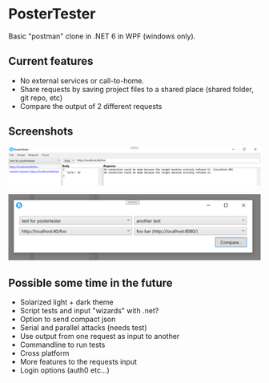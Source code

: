 # PosterTester

Basic "postman" clone in .NET 6 in WPF (windows only).

## Current features
* No external services or call-to-home. 
* Share requests by saving project files to a shared place (shared folder, git repo, etc)
* Compare the output of 2 different requests

## Screenshots

![Main GUI showing groups, url, mehtod dropdown and failed response from localhost since the backend isn't online](data/demo.png)

![Compare dialog comparing 2 requests from 2 different groups](data/compare.png)

## Possible some time in the future
* Solarized light + dark theme
* Script tests and input "wizards" with .net?
* Option to send compact json
* Serial and parallel attacks (needs test)
* Use output from one request as input to another
* Commandline to run tests
* Cross platform
* More features to the requests input
* Login options (auth0 etc...)
